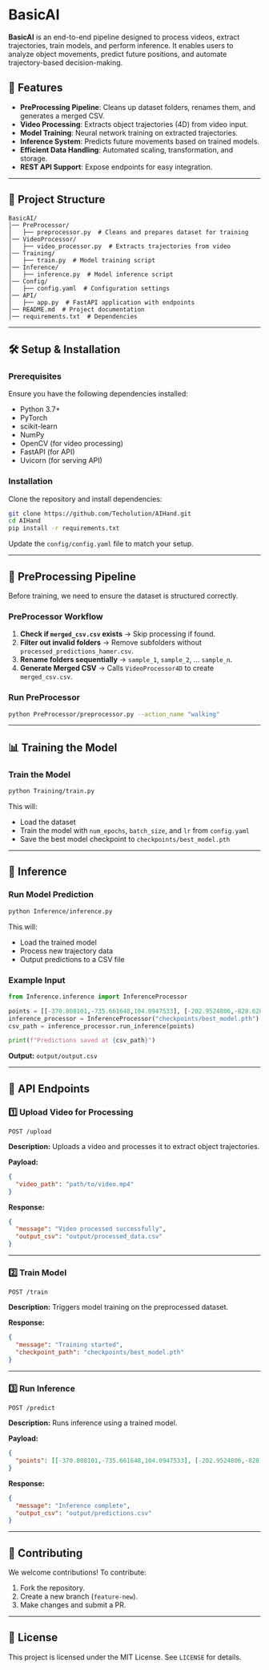 # BasicAI

**BasicAI** is an end-to-end pipeline designed to process videos, extract trajectories, train models, and perform inference. It enables users to analyze object movements, predict future positions, and automate trajectory-based decision-making.

## 🚀 Features

- **PreProcessing Pipeline**: Cleans up dataset folders, renames them, and generates a merged CSV.
- **Video Processing**: Extracts object trajectories (4D) from video input.
- **Model Training**: Neural network training on extracted trajectories.
- **Inference System**: Predicts future movements based on trained models.
- **Efficient Data Handling**: Automated scaling, transformation, and storage.
- **REST API Support**: Expose endpoints for easy integration.

---

## 📂 Project Structure

```
BasicAI/
│── PreProcessor/
│   ├── preprocessor.py  # Cleans and prepares dataset for training
│── VideoProcessor/
│   ├── video_processor.py  # Extracts trajectories from video
│── Training/
│   ├── train.py  # Model training script
│── Inference/
│   ├── inference.py  # Model inference script
│── Config/
│   ├── config.yaml  # Configuration settings
│── API/
│   ├── app.py  # FastAPI application with endpoints
│── README.md  # Project documentation
│── requirements.txt  # Dependencies
```

---

## 🛠️ Setup & Installation

### Prerequisites

Ensure you have the following dependencies installed:

- Python 3.7+
- PyTorch
- scikit-learn
- NumPy
- OpenCV (for video processing)
- FastAPI (for API)
- Uvicorn (for serving API)

### Installation

Clone the repository and install dependencies:
```bash
git clone https://github.com/Techolution/AIHand.git
cd AIHand
pip install -r requirements.txt
```

Update the `config/config.yaml` file to match your setup.

---

## 🔄 PreProcessing Pipeline

Before training, we need to ensure the dataset is structured correctly.

### **PreProcessor Workflow**
1. **Check if `merged_csv.csv` exists** → Skip processing if found.
2. **Filter out invalid folders** → Remove subfolders without `processed_predictions_hamer.csv`.
3. **Rename folders sequentially** → `sample_1`, `sample_2`, ... `sample_n`.
4. **Generate Merged CSV** → Calls `VideoProcessor4D` to create `merged_csv.csv`.

### **Run PreProcessor**
```bash
python PreProcessor/preprocessor.py --action_name "walking"
```

---

## 📊 Training the Model

### **Train the Model**
```bash
python Training/train.py
```
This will:
- Load the dataset
- Train the model with `num_epochs`, `batch_size`, and `lr` from `config.yaml`
- Save the best model checkpoint to `checkpoints/best_model.pth`

---

## 🎯 Inference

### **Run Model Prediction**
```bash
python Inference/inference.py
```
This will:
- Load the trained model
- Process new trajectory data
- Output predictions to a CSV file

### **Example Input**
```python
from Inference.inference import InferenceProcessor

points = [[-370.808101,-735.661648,104.0947533], [-202.9524806,-828.6285971,41.35059464]]
inference_processor = InferenceProcessor("checkpoints/best_model.pth")
csv_path = inference_processor.run_inference(points)

print(f"Predictions saved at {csv_path}")
```
**Output:** `output/output.csv`

---

## 📡 API Endpoints

### **1️⃣ Upload Video for Processing**
```http
POST /upload
```
**Description:** Uploads a video and processes it to extract object trajectories.

**Payload:**  
```json
{
  "video_path": "path/to/video.mp4"
}
```
**Response:**  
```json
{
  "message": "Video processed successfully",
  "output_csv": "output/processed_data.csv"
}
```

---

### **2️⃣ Train Model**
```http
POST /train
```
**Description:** Triggers model training on the preprocessed dataset.

**Response:**  
```json
{
  "message": "Training started",
  "checkpoint_path": "checkpoints/best_model.pth"
}
```

---

### **3️⃣ Run Inference**
```http
POST /predict
```
**Description:** Runs inference using a trained model.

**Payload:**  
```json
{
  "points": [[-370.808101,-735.661648,104.0947533], [-202.9524806,-828.6285971,41.35059464]]
}
```
**Response:**  
```json
{
  "message": "Inference complete",
  "output_csv": "output/predictions.csv"
}
```

---

## 🤝 Contributing

We welcome contributions! To contribute:
1. Fork the repository.
2. Create a new branch (`feature-new`).
3. Make changes and submit a PR.

---

## 📜 License

This project is licensed under the MIT License. See `LICENSE` for details.

